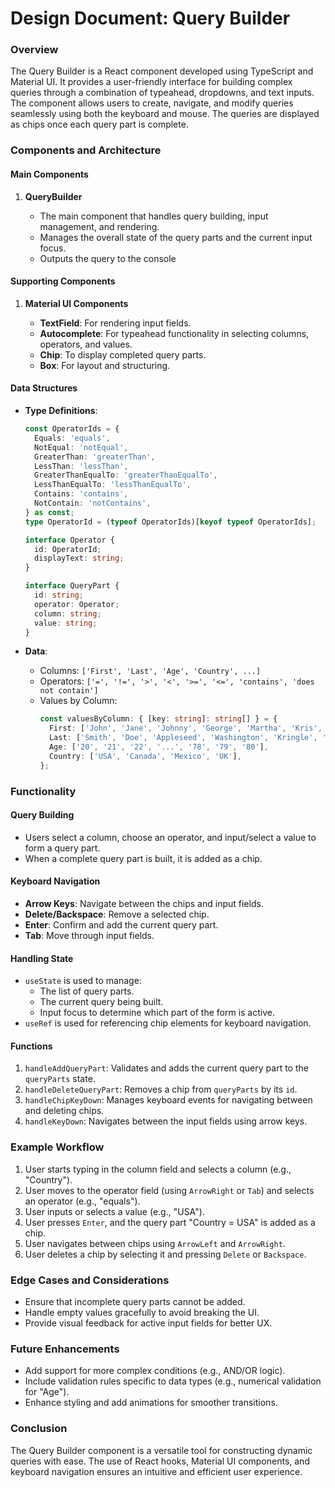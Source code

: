 # Design Document: Query Builder

### Overview

The Query Builder is a React component developed using TypeScript and Material UI. It provides a user-friendly interface for building complex queries through a combination of typeahead, dropdowns, and text inputs. The component allows users to create, navigate, and modify queries seamlessly using both the keyboard and mouse. The queries are displayed as chips once each query part is complete.

### Components and Architecture

#### Main Components

1. **QueryBuilder**

   - The main component that handles query building, input management, and rendering.
   - Manages the overall state of the query parts and the current input focus.
   - Outputs the query to the console

#### Supporting Components

1. **Material UI Components**

   - **TextField**: For rendering input fields.
   - **Autocomplete**: For typeahead functionality in selecting columns, operators, and values.
   - **Chip**: To display completed query parts.
   - **Box**: For layout and structuring.

#### Data Structures

- **Type Definitions**:

  ```typescript
  const OperatorIds = {
    Equals: 'equals',
    NotEqual: 'notEqual',
    GreaterThan: 'greaterThan',
    LessThan: 'lessThan',
    GreaterThanEqualTo: 'greaterThanEqualTo',
    LessThanEqualTo: 'lessThanEqualTo',
    Contains: 'contains',
    NotContain: 'notContains',
  } as const;
  type OperatorId = (typeof OperatorIds)[keyof typeof OperatorIds];

  interface Operator {
    id: OperatorId;
    displayText: string;
  }

  interface QueryPart {
    id: string;
    operator: Operator;
    column: string;
    value: string;
  }
  ```

- **Data**:

  - Columns: `['First', 'Last', 'Age', 'Country', ...]`
  - Operators: `['=', '!=', '>', '<', '>=', '<=', 'contains', 'does not contain']`
  - Values by Column:
    ```typescript
    const valuesByColumn: { [key: string]: string[] } = {
      First: ['John', 'Jane', 'Johnny', 'George', 'Martha', 'Kris', 'Kiefer'],
      Last: ['Smith', 'Doe', 'Appleseed', 'Washington', 'Kringle', 'Sutherland'],
      Age: ['20', '21', '22', '...', '78', '79', '80'],
      Country: ['USA', 'Canada', 'Mexico', 'UK'],
    };
    ```

### Functionality

#### Query Building

- Users select a column, choose an operator, and input/select a value to form a query part.
- When a complete query part is built, it is added as a chip.

#### Keyboard Navigation

- **Arrow Keys**: Navigate between the chips and input fields.
- **Delete/Backspace**: Remove a selected chip.
- **Enter**: Confirm and add the current query part.
- **Tab**: Move through input fields.

#### Handling State

- `useState` is used to manage:
  - The list of query parts.
  - The current query being built.
  - Input focus to determine which part of the form is active.
- `useRef` is used for referencing chip elements for keyboard navigation.

#### Functions

1. `handleAddQueryPart`: Validates and adds the current query part to the `queryParts` state.
2. `handleDeleteQueryPart`: Removes a chip from `queryParts` by its `id`.
3. `handleChipKeyDown`: Manages keyboard events for navigating between and deleting chips.
4. `handleKeyDown`: Navigates between the input fields using arrow keys.

### Example Workflow

1. User starts typing in the column field and selects a column (e.g., "Country").
2. User moves to the operator field (using `ArrowRight` or `Tab`) and selects an operator (e.g., "equals").
3. User inputs or selects a value (e.g., "USA").
4. User presses `Enter`, and the query part "Country = USA" is added as a chip.
5. User navigates between chips using `ArrowLeft` and `ArrowRight`.
6. User deletes a chip by selecting it and pressing `Delete` or `Backspace`.

### Edge Cases and Considerations

- Ensure that incomplete query parts cannot be added.
- Handle empty values gracefully to avoid breaking the UI.
- Provide visual feedback for active input fields for better UX.

### Future Enhancements

- Add support for more complex conditions (e.g., AND/OR logic).
- Include validation rules specific to data types (e.g., numerical validation for "Age").
- Enhance styling and add animations for smoother transitions.

### Conclusion

The Query Builder component is a versatile tool for constructing dynamic queries with ease. The use of React hooks, Material UI components, and keyboard navigation ensures an intuitive and efficient user experience.
